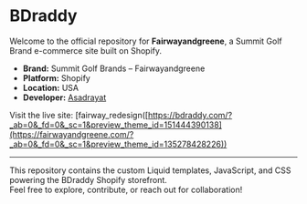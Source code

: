 # BDraddy

Welcome to the official repository for **Fairwayandgreene**, a Summit Golf Brand e-commerce site built on Shopify.

- **Brand:** Summit Golf Brands – Fairwayandgreene
- **Platform:** Shopify
- **Location:** USA
- **Developer:** [Asadrayat](https://github.com/Asadrayat)

Visit the live site: [fairway_redesign([https://bdraddy.com/?_ab=0&_fd=0&_sc=1&preview_theme_id=151444390138](https://fairwayandgreene.com/?_ab=0&_fd=0&_sc=1&preview_theme_id=135278428226))

---

This repository contains the custom Liquid templates, JavaScript, and CSS powering the BDraddy Shopify storefront.  
Feel free to explore, contribute, or reach out for collaboration!
